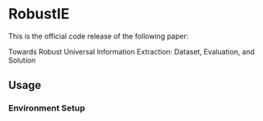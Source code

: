 # RobustIE

This is the official code release of the following paper:

Towards Robust Universal Information Extraction: Dataset, Evaluation, and Solution

## Usage

### Environment Setup
